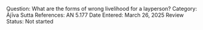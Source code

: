 Question: What are the forms of wrong livelihood for a layperson?
Category: Ājīva
Sutta References: AN 5.177
Date Entered: March 26, 2025
Review Status: Not started
